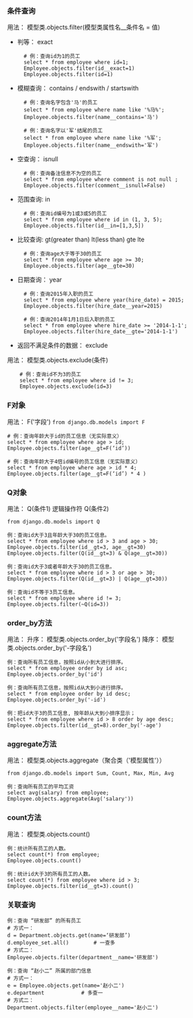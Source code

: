 
### 条件查询

用法：
模型类.objects.filter(模型类属性名__条件名 = 值)

- 判等： exact

		# 例：查询id为1的员工
		select * from employee where id=1;
		Employee.objects.filter(id__exact=1)
		Employee.objects.filter(id=1)

- 模糊查询： contains / endswith / startswith

		# 例：查询名字包含'马'的员工
		select * from employee where name like '%马%';
		Employee.objects.filter(name__contains='马')

		# 例：查询名字以'军'结尾的员工
		select * from employee where name like '%军';
		Employee.objects.filter(name__endswith='军')

- 空查询： isnull 

		# 例：查询备注信息不为空的员工
		select * from employee where comment is not null ;
		Employee.objects.filter(comment__isnull=False)
		
- 范围查询: in

		# 例：查询id编号为1或3或5的员工
		select * from employee where id in (1, 3, 5); 
		Employee.objects.filter(id__in=[1,3,5])

- 比较查询: gt(greater than) lt(less than) gte  lte

		# 例：查询age大于等于30的员工
		select * from employee where age >= 30; 
		Employee.objects.filter(age__gte=30)

- 日期查询： year

		# 例：查询2015年入职的员工
		select * from employee where year(hire_date) = 2015; 
		Employee.objects.filter(hire_date__year=2015)
		
		# 例：查询2014年1月1日后入职的员工
		select * from employee where hire_date >= '2014-1-1';
		Employee.objects.filter(hire_date__gte='2014-1-1')

- 返回不满足条件的数据： exclude

用法： 模型类.objects.exclude(条件)

		# 例：查询id不为3的员工
		select * from employee where id != 3; 
		Employee.objects.exclude(id=3)

### F对象 

用法： F('字段')
`from django.db.models import F`    

	# 例：查询年龄大于id的员工信息（无实际意义）
	select * from employee where age > id; 
	Employee.objects.filter(age__gt=F(‘id’))
	
	# 例：查询年龄大于4倍id编号的员工信息（无实际意义）
	select * from employee where age > id * 4; 
	Employee.objects.filter(age__gt=F(‘id’) * 4 )

### Q对象

用法： Q(条件1) 逻辑操作符 Q(条件2)
    
`from django.db.models import Q`

	例：查询id大于3且年龄大于30的员工信息。
	select * from employee where id > 3 and age > 30; 
	Employee.objects.filter(id__gt=3, age__gt=30)
	Employee.objects.filter(Q(id__gt=3) & Q(age__gt=30))

	例：查询id大于3或者年龄大于30的员工信息。
	select * from employee where id > 3 or age > 30; 
	Employee.objects.filter(Q(id__gt=3) | Q(age__gt=30))
	
	例：查询id不等于3员工信息。
	select * from employee where id != 3; 
	Employee.objects.filter(~Q(id=3))

### order_by方法

用法：
升序： 模型类.objects.order_by('字段名') 
降序： 模型类.objects.order_by('-字段名')


	例：查询所有员工信息，按照id从小到大进行排序。
	select * from employee order by id asc; 
	Employee.objects.order_by('id')

	例：查询所有员工信息，按照id从大到小进行排序。
	select * from employee order by id desc; 
	Employee.objects.order_by('-id')

	例：把id大于3的员工信息, 按年龄从大到小排序显示；
	select * from employee where id > 8 order by age desc; 
	Employee.objects.filter(id__gt=8).order_by('-age')

### aggregate方法

用法： 模型类.objects.aggregate（聚合类（'模型属性'））

	from django.db.models import Sum, Count, Max, Min, Avg

	例：查询所有员工的平均工资
	select avg(salary) from employee; 
	Employee.objects.aggregate(Avg('salary'))

### count方法
用法： 模型类.objects.count()

	例：统计所有员工的人数。
	select count(*) from employee; 
	Employee.objects.count()

	例：统计id大于3的所有员工的人数。
	select count(*) from employee where id > 3; 
	Employee.objects.filter(id__gt=3).count()

### 关联查询 

	例：查询 “研发部” 的所有员工
	# 方式一：
	d = Department.objects.get(name=‘研发部’)
	d.employee_set.all()		# 一查多
	# 方式二：
	Employee.objects.filter(department__name='研发部')

	例：查询 “赵小二” 所属的部门信息
	# 方式一：	
	e = Employee.objects.get(name='赵小二')
	e.department			# 多查一
	# 方式二：
	Department.objects.filter(employee__name='赵小二')

